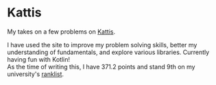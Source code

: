 # Kattis

My takes on a few problems on [Kattis](https://open.kattis.com).

I have used the site to improve my problem solving skills, better my understanding of fundamentals, and explore various libraries. Currently having fun with Kotlin! <br/>
As the time of writing this, I have 371.2 points and stand 9th on my university's [ranklist](https://open.kattis.com/universities/uio.no).
